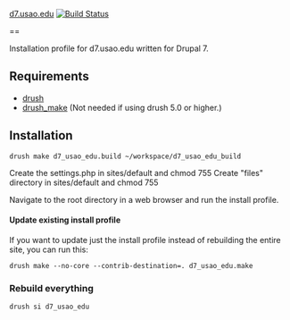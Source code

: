 [d7.usao.edu](http://usao.edu) [![Build Status](https://travis-ci.org/cdracars/d7_usao_edu.svg?branch=master)](https://travis-ci.org/toedter/chatty)

==

Installation profile for d7.usao.edu written for Drupal 7.

Requirements
--

* [drush](http://drupal.org/project/drush)
* [drush_make](http://drupal.org/project/drush_make) (Not needed if using drush 5.0 or higher.)

Installation
--

    drush make d7_usao_edu.build ~/workspace/d7_usao_edu_build

Create the settings.php in sites/default and chmod 755
Create "files" directory in sites/default and chmod 755

Navigate to the root directory in a web browser and run the install profile.

#### Update existing install profile ####

If you want to update just the install profile instead of rebuilding the
entire site, you can run this:

    drush make --no-core --contrib-destination=. d7_usao_edu.make

### Rebuild everything ###

    drush si d7_usao_edu
